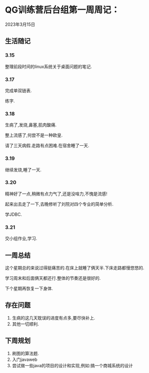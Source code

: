# QG训练营后台组第一周周记：

2023年3月15日

## 生活随记

### 3.15

整理前段时间的linux系统关于桌面问题的笔记.

### 3.17

完成单双链表.

练字.

### 3.18

生病了,发烧,鼻塞,肌肉酸痛.

整上流感了,何尝不是一种欧皇.

请了三天病假.走路有点困难.在宿舍睡了一天.

### 3.19

继续发烧,睡了一天.

### 3.20

精神好了一点,稍微有点力气了,还是没啥力,不愧是流感!

起来出去走了一下,去晚修听了刘院对四个专业的简单分析.

学JDBC.

### 3.21

交小组作业,学习.



## 一周总结

这个星期总的来说过得挺痛苦的.在床上就睡了俩天半.下床走路都慢悠悠的.

学习周末和后面俩天都还行.整体的节奏还是很好的.

下个星期再恢复一下身体.



## 存在问题

1. 生病的这几天耽误的进度有点多,要尽快补上.
2. 其他一切顺利.



## 下周规划

1. 刷图的算法题.
2. 入门javaweb
3. 尝试做一些java的项目的设计和实现,例如:搞一个商城系统的设计
